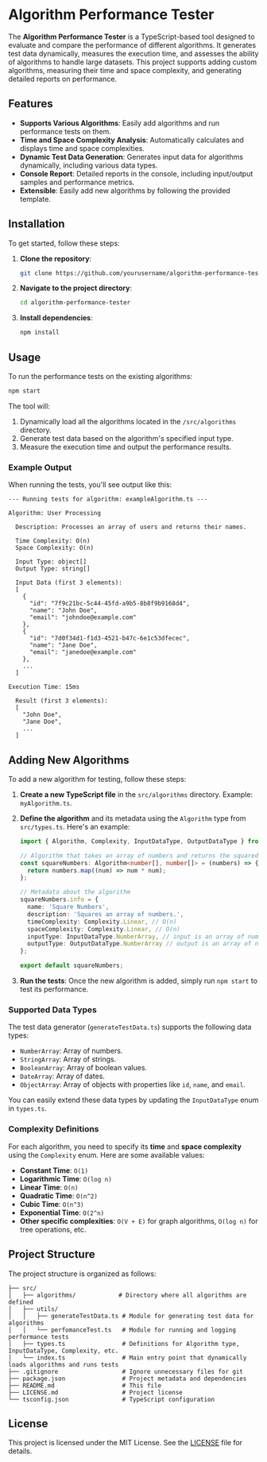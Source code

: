 # Algorithm Performance Tester

The **Algorithm Performance Tester** is a TypeScript-based tool designed to evaluate and compare the performance of different algorithms. It generates test data dynamically, measures the execution time, and assesses the ability of algorithms to handle large datasets. This project supports adding custom algorithms, measuring their time and space complexity, and generating detailed reports on performance.

## Features

- **Supports Various Algorithms**: Easily add algorithms and run performance tests on them.
- **Time and Space Complexity Analysis**: Automatically calculates and displays time and space complexities.
- **Dynamic Test Data Generation**: Generates input data for algorithms dynamically, including various data types.
- **Console Report**: Detailed reports in the console, including input/output samples and performance metrics.
- **Extensible**: Easily add new algorithms by following the provided template.

## Installation

To get started, follow these steps:

1. **Clone the repository**:
    ```bash
    git clone https://github.com/yourusername/algorithm-performance-tester.git
    ```

2. **Navigate to the project directory**:
    ```bash
    cd algorithm-performance-tester
    ```

3. **Install dependencies**:
    ```bash
    npm install
    ```

## Usage

To run the performance tests on the existing algorithms:

```bash
npm start
```

The tool will:
1. Dynamically load all the algorithms located in the `/src/algorithms` directory.
2. Generate test data based on the algorithm's specified input type.
3. Measure the execution time and output the performance results.

### Example Output

When running the tests, you'll see output like this:

```plaintext
--- Running tests for algorithm: exampleAlgorithm.ts ---

Algorithm: User Processing

  Description: Processes an array of users and returns their names.

  Time Complexity: O(n)
  Space Complexity: O(n)

  Input Type: object[]
  Output Type: string[]

  Input Data (first 3 elements):
  [
    {
      "id": "7f9c21bc-5c44-45fd-a9b5-8b8f9b9168d4",
      "name": "John Doe",
      "email": "johndoe@example.com"
    },
    {
      "id": "7d0f34d1-f1d3-4521-b47c-6e1c53dfecec",
      "name": "Jane Doe",
      "email": "janedoe@example.com"
    },
    ...
  ]

Execution Time: 15ms

  Result (first 3 elements):
  [
    "John Doe",
    "Jane Doe",
    ...
  ]
```

## Adding New Algorithms

To add a new algorithm for testing, follow these steps:

1. **Create a new TypeScript file** in the `src/algorithms` directory. Example: `myAlgorithm.ts`.

2. **Define the algorithm** and its metadata using the `Algorithm` type from `src/types.ts`. Here's an example:

    ```typescript
    import { Algorithm, Complexity, InputDataType, OutputDataType } from '../types.js';

    // Algorithm that takes an array of numbers and returns the squared values
    const squareNumbers: Algorithm<number[], number[]> = (numbers) => {
      return numbers.map((num) => num * num);
    };

    // Metadata about the algorithm
    squareNumbers.info = {
      name: 'Square Numbers',
      description: 'Squares an array of numbers.',
      timeComplexity: Complexity.Linear, // O(n)
      spaceComplexity: Complexity.Linear, // O(n)
      inputType: InputDataType.NumberArray, // input is an array of numbers
      outputType: OutputDataType.NumberArray // output is an array of numbers
    };

    export default squareNumbers;
    ```

3. **Run the tests**: Once the new algorithm is added, simply run `npm start` to test its performance.

### Supported Data Types

The test data generator (`generateTestData.ts`) supports the following data types:
- `NumberArray`: Array of numbers.
- `StringArray`: Array of strings.
- `BooleanArray`: Array of boolean values.
- `DateArray`: Array of dates.
- `ObjectArray`: Array of objects with properties like `id`, `name`, and `email`.

You can easily extend these data types by updating the `InputDataType` enum in `types.ts`.

### Complexity Definitions

For each algorithm, you need to specify its **time** and **space complexity** using the `Complexity` enum. Here are some available values:
- **Constant Time**: `O(1)`
- **Logarithmic Time**: `O(log n)`
- **Linear Time**: `O(n)`
- **Quadratic Time**: `O(n^2)`
- **Cubic Time**: `O(n^3)`
- **Exponential Time**: `O(2^n)`
- **Other specific complexities**: `O(V + E)` for graph algorithms, `O(log n)` for tree operations, etc.

## Project Structure

The project structure is organized as follows:

```plaintext
├── src/
│   ├── algorithms/            # Directory where all algorithms are defined
│   ├── utils/
│   │   ├── generateTestData.ts # Module for generating test data for algorithms
│   │   └── perfomanceTest.ts   # Module for running and logging performance tests
│   ├── types.ts                # Definitions for Algorithm type, InputDataType, Complexity, etc.
│   └── index.ts                # Main entry point that dynamically loads algorithms and runs tests
├── .gitignore                  # Ignore unnecessary files for git
├── package.json                # Project metadata and dependencies
├── README.md                   # This file
├── LICENSE.md                  # Project license
└── tsconfig.json               # TypeScript configuration
```

## License

This project is licensed under the MIT License. See the [LICENSE](./LICENSE.md) file for details.
